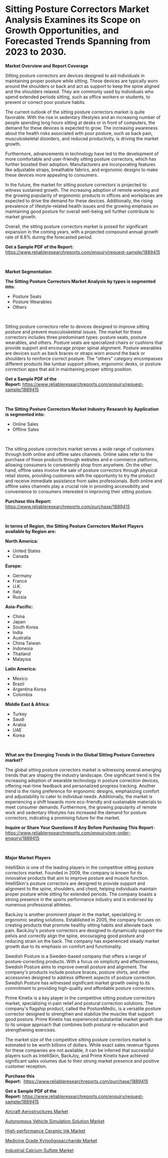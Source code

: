 <p><h1>Sitting Posture Correctors Market Analysis Examines its Scope on Growth Opportunities, and Forecasted Trends Spanning from 2023 to 2030.</h1></p><p><strong>Market Overview and Report Coverage</strong></p>
<p><p>Sitting posture correctors are devices designed to aid individuals in maintaining proper posture while sitting. These devices are typically worn around the shoulders or back and act as support to keep the spine aligned and the shoulders relaxed. They are commonly used by individuals who spend extended periods sitting, such as office workers or students, to prevent or correct poor posture habits.</p><p>The current outlook of the sitting posture correctors market is quite favorable. With the rise in sedentary lifestyles and an increasing number of people spending long hours sitting at desks or in front of computers, the demand for these devices is expected to grow. The increasing awareness about the health risks associated with poor posture, such as back pain, musculoskeletal disorders, and reduced productivity, is driving the market growth.</p><p>Furthermore, advancements in technology have led to the development of more comfortable and user-friendly sitting posture correctors, which has further boosted their adoption. Manufacturers are incorporating features like adjustable straps, breathable fabrics, and ergonomic designs to make these devices more appealing to consumers.</p><p>In the future, the market for sitting posture correctors is projected to witness sustained growth. The increasing adoption of remote working and the growing popularity of ergonomic products in offices and workplaces are expected to drive the demand for these devices. Additionally, the rising prevalence of lifestyle-related health issues and the growing emphasis on maintaining good posture for overall well-being will further contribute to market growth.</p><p>Overall, the sitting posture correctors market is poised for significant expansion in the coming years, with a projected compound annual growth rate of 8.8% during the forecasted period.</p></p>
<p><strong>Get a Sample PDF of the Report:</strong> <a href="https://www.reliableresearchreports.com/enquiry/request-sample/1889415">https://www.reliableresearchreports.com/enquiry/request-sample/1889415</a></p>
<p>&nbsp;</p>
<p><strong>Market Segmentation</strong></p>
<p><strong>The Sitting Posture Correctors Market Analysis by types is segmented into:</strong></p>
<p><ul><li>Posture Seats</li><li>Posture Wearables</li><li>Others</li></ul></p>
<p>&nbsp;</p>
<p><p>Sitting posture correctors refer to devices designed to improve sitting posture and prevent musculoskeletal issues. The market for these correctors includes three predominant types: posture seats, posture wearables, and others. Posture seats are specialized chairs or cushions that provide support and encourage proper spinal alignment. Posture wearables are devices such as back braces or straps worn around the back or shoulders to reinforce correct posture. The "others" category encompasses different products like lumbar support pillows, ergonomic desks, or posture correction apps that aid in maintaining proper sitting position.</p></p>
<p><strong>Get a Sample PDF of the Report:</strong>&nbsp;<a href="https://www.reliableresearchreports.com/enquiry/request-sample/1889415">https://www.reliableresearchreports.com/enquiry/request-sample/1889415</a></p>
<p>&nbsp;</p>
<p><strong>The Sitting Posture Correctors Market Industry Research by Application is segmented into:</strong></p>
<p><ul><li>Online Sales</li><li>Offline Sales</li></ul></p>
<p>&nbsp;</p>
<p><p>The sitting posture correctors market serves a wide range of customers through both online and offline sales channels. Online sales refer to the purchase of these products through websites and e-commerce platforms, allowing consumers to conveniently shop from anywhere. On the other hand, offline sales involve the sale of posture correctors through physical retail stores, providing customers with the opportunity to try the product and receive immediate assistance from sales professionals. Both online and offline sales channels play a crucial role in providing accessibility and convenience to consumers interested in improving their sitting posture.</p></p>
<p><strong>Purchase this Report:</strong>&nbsp; <a href="https://www.reliableresearchreports.com/purchase/1889415">https://www.reliableresearchreports.com/purchase/1889415</a></p>
<p>&nbsp;</p>
<p><strong>In terms of Region, the Sitting Posture Correctors Market Players available by Region are:</strong></p>
<p>
    <p> <strong> North America: </strong>
        <ul>
            <li>United States</li>
            <li>Canada</li>
        </ul>
        </p> 
    <p> <strong> Europe: </strong>
        <ul>
            <li>Germany</li>
            <li>France</li>
            <li>U.K.</li>
            <li>Italy</li>
            <li>Russia</li>
        </ul>
        </p> 
    <p> <strong> Asia-Pacific: </strong>
        <ul>
            <li>China</li>
            <li>Japan</li>
            <li>South Korea</li>
            <li>India</li>
            <li>Australia</li>
            <li>China Taiwan</li>
            <li>Indonesia</li>
            <li>Thailand</li>
            <li>Malaysia</li>
        </ul>
        </p> 
    <p> <strong> Latin America: </strong>
        <ul>
            <li>Mexico</li>
            <li>Brazil</li>
            <li>Argentina Korea</li>
            <li>Colombia</li>
        </ul>
        </p> 
    <p> <strong> Middle East & Africa: </strong>
        <ul>
            <li>Turkey</li>
            <li>Saudi</li>
            <li>Arabia</li>
            <li>UAE</li>
            <li>Korea</li>
        </ul>
    </p>
    </p>
<p>&nbsp;</p>
<p><strong>What are the Emerging Trends in the Global Sitting Posture Correctors market?</strong></p>
<p><p>The global sitting posture correctors market is witnessing several emerging trends that are shaping the industry landscape. One significant trend is the increasing adoption of wearable technology in posture correction devices, offering real-time feedback and personalized progress tracking. Another trend is the rising preference for ergonomic designs, emphasizing comfort and adjustability to cater to individual needs. Additionally, the market is experiencing a shift towards more eco-friendly and sustainable materials to meet consumer demands. Furthermore, the growing popularity of remote work and sedentary lifestyles has increased the demand for posture correctors, indicating a promising future for the market.</p></p>
<p><strong>Inquire or Share Your Questions If Any Before Purchasing This Report</strong>- <a href="https://www.reliableresearchreports.com/enquiry/pre-order-enquiry/1889415">https://www.reliableresearchreports.com/enquiry/pre-order-enquiry/1889415</a></p>
<p>&nbsp;</p>
<p><strong>Major Market Players</strong></p>
<p><p>IntelliSkin is one of the leading players in the competitive sitting posture correctors market. Founded in 2009, the company is known for its innovative products that aim to improve posture and muscle function. IntelliSkin's posture correctors are designed to provide support and alignment to the spine, shoulders, and chest, helping individuals maintain proper posture while sitting for extended periods. The company boasts a strong presence in the sports performance industry and is endorsed by numerous professional athletes.</p><p>BackJoy is another prominent player in the market, specializing in ergonomic seating solutions. Established in 2005, the company focuses on creating products that promote healthy sitting habits and alleviate back pain. BackJoy's posture correctors are designed to dynamically support the pelvis and correctly align the spine, encouraging good posture and reducing strain on the back. The company has experienced steady market growth due to its emphasis on comfort and functionality.</p><p>Swedish Posture is a Sweden-based company that offers a range of posture-correcting products. With a focus on simplicity and effectiveness, Swedish Posture aims to improve overall posture and alignment. The company's products include posture braces, posture shirts, and other accessories designed to address different aspects of posture correction. Swedish Posture has witnessed significant market growth owing to its commitment to providing high-quality and affordable posture correctors.</p><p>Prime Kinetix is a key player in the competitive sitting posture correctors market, specializing in pain relief and postural correction solutions. The company's flagship product, called the PostureMedic, is a versatile posture corrector designed to strengthen and stabilize the muscles that support good posture. Prime Kinetix has experienced substantial market growth due to its unique approach that combines both postural re-education and strengthening exercises.</p><p>The market size of the competitive sitting posture correctors market is estimated to be worth billions of dollars. While exact sales revenue figures for these companies are not available, it can be inferred that successful players such as IntelliSkin, BackJoy, and Prime Kinetix have achieved significant sales volumes due to their strong market presence and positive customer reception.</p></p>
<p><strong>Purchase this Report:</strong>&nbsp;&nbsp;<a href="https://www.reliableresearchreports.com/purchase/1889415">https://www.reliableresearchreports.com/purchase/1889415</a></p>
<p></p>
<p><strong>Get a Sample PDF of the Report:</strong>&nbsp;<a href="https://www.reliableresearchreports.com/enquiry/request-sample/1889415">https://www.reliableresearchreports.com/enquiry/request-sample/1889415</a></p>
<p><p><a href="https://medium.com/@austynlemke1988/aircraft-aerostructures-market-share-evolution-and-market-growth-trends-2023-2030-49d800f61dd4">Aircraft Aerostructures Market</a></p><p><a href="https://medium.com/@dessiefadel/autonomous-vehicle-simulation-solution-market-analysis-and-sze-forecasted-for-period-from-2023-to-0cd6e7fa7946">Autonomous Vehicle Simulation Solution Market</a></p><p><a href="https://github.com/Chiragrp26/Market-Research-Report-List-1/blob/main/high-performance-ceramic-ink-market.md">High-performance Ceramic Ink Market</a></p><p><a href="https://github.com/AKSHATREPORTPRIME/Market-Research-Report-List-1/blob/main/medicine-grade-xylooligosaccharide-market.md">Medicine Grade Xylooligosaccharide Market</a></p><p><a href="https://www.linkedin.com/pulse/decoding-industrial-calcium-sulfate-market-deep-dive-latest-1cftc/">Industrial Calcium Sulfate Market</a></p></p>